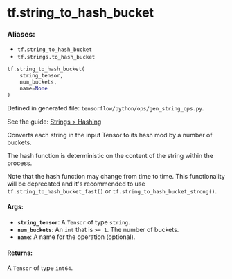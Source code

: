 <div itemscope itemtype="http://developers.google.com/ReferenceObject">
<meta itemprop="name" content="tf.string_to_hash_bucket" />
</div>

# tf.string_to_hash_bucket

### Aliases:

* `tf.string_to_hash_bucket`
* `tf.strings.to_hash_bucket`

``` python
tf.string_to_hash_bucket(
    string_tensor,
    num_buckets,
    name=None
)
```



Defined in generated file: `tensorflow/python/ops/gen_string_ops.py`.

See the guide: [Strings > Hashing](../../../api_guides/python/string_ops.md#Hashing)

Converts each string in the input Tensor to its hash mod by a number of buckets.

The hash function is deterministic on the content of the string within the
process.

Note that the hash function may change from time to time.
This functionality will be deprecated and it's recommended to use
`tf.string_to_hash_bucket_fast()` or `tf.string_to_hash_bucket_strong()`.

#### Args:

* <b>`string_tensor`</b>: A `Tensor` of type `string`.
* <b>`num_buckets`</b>: An `int` that is `>= 1`. The number of buckets.
* <b>`name`</b>: A name for the operation (optional).


#### Returns:

A `Tensor` of type `int64`.